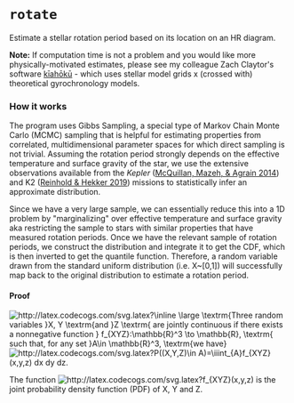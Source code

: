 # ``rotate``

Estimate a stellar rotation period based on its location on an HR diagram. 

**Note:** If computation time is not a problem and you would like more physically-motivated estimates, please see my colleague Zach Claytor's software [kīahōkū](https://github.com/zclaytor/kiauhoku) - which uses stellar model grids x (crossed with) theoretical gyrochronology models.

### How it works
The program uses Gibbs Sampling, a special type of Markov Chain Monte Carlo (MCMC) sampling that is helpful for estimating properties from correlated, multidimensional parameter spaces for which direct sampling is not trivial. Assuming the rotation period strongly depends on the effective temperature and surface gravity of the star, we use the extensive observations available from the *Kepler* ([McQuillan, Mazeh, & Agrain 2014](https://ui.adsabs.harvard.edu/abs/2014ApJS..211...24M/)) and K2 ([Reinhold & Hekker 2019](https://ui.adsabs.harvard.edu/abs/2020A%26A...635A..43R)) missions to statistically infer an approximate distribution. 

Since we have a very large sample, we can essentially reduce this into a 1D problem by "marginalizing" over effective temperature and surface gravity aka restricting the sample to stars with similar properties that have measured rotation periods. Once we have the relevant sample of rotation periods, we construct the distribution and integrate it to get the CDF, which is then inverted to get the quantile function. Therefore, a random variable drawn from the standard uniform distribution (i.e. X~[0,1]) will successfully map back to the original distribution to estimate a rotation period. 

#### Proof

<img src="http://latex.codecogs.com/svg.latex?\inline&space;\large&space;\textrm{Three&space;random&space;variables&space;}X,&space;Y&space;\textrm{and&space;}Z&space;\textrm{&space;are&space;jointly&space;continuous&space;if&space;there&space;exists&space;a&space;nonnegative&space;function&space;}&space;f_{XYZ}:\mathbb{R}^3&space;\to&space;\mathbb{R},&space;\textrm{&space;such&space;that,&space;for&space;any&space;set&space;}A\in&space;\mathbb{R}^3,&space;\textrm{we&space;have}" title="http://latex.codecogs.com/svg.latex?\inline \large \textrm{Three random variables }X, Y \textrm{and }Z \textrm{ are jointly continuous if there exists a nonnegative function } f_{XYZ}:\mathbb{R}^3 \to \mathbb{R}, \textrm{ such that, for any set }A\in \mathbb{R}^3, \textrm{we have}" />

<img src="http://latex.codecogs.com/svg.latex?P((X,Y,Z)\in&space;A)=\iiint_{A}f_{XYZ}(x,y,z)&space;dx&space;dy&space;dz." title="http://latex.codecogs.com/svg.latex?P((X,Y,Z)\in A)=\iiint_{A}f_{XYZ}(x,y,z) dx dy dz." />

The function <img src="http://latex.codecogs.com/svg.latex?f_{XYZ}(x,y,z)" title="http://latex.codecogs.com/svg.latex?f_{XYZ}(x,y,z)" /> is the joint probability density function (PDF) of X, Y and Z.
